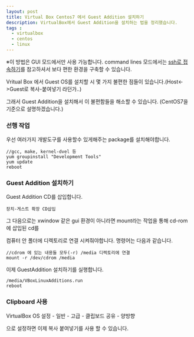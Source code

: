 ```yaml
---
layout: post
title: Virtual Box Centos7 에서 Guest Addition 설치하기
description: VirtualBox에서 Guest Addition을 설치하는 법을 정리했습니다.
tags :
  - virtualbox
  - centos
  - linux
---
```



※이 방법은 GUI 모드에서만 사용 가능합니다. command lines 모드에서는 [ssh로 접속하기](https://zenoengine.github.io/use-ssh-vbox-centos/)를 참고하셔서 보다 편한 환경을 구축할 수 있습니다.


Vritual Box 에서 Guest OS를 설치할 시 몇 가지 불편한 점들이 있습니다.(Host<->Guest로 복사-붙여넣기 라던가..)

그래서 Guest Addition을 설치해서 이 불편함들을 해소할 수 있습니다. (CentOS7을 기준으로 설명하겠습니다.)

### 선행 작업

우선 여러가지 개발도구를 사용할수 있게해주는 package를 설치해야합니다. 

```
//gcc, make, kernel-dvel 등
yum groupinstall "Development Tools" 
yum update
reboot
```

### Guest Addition 설치하기

Guest Addition CD를 삽입합니다.
```
장치-게스트 확장 CD삽입
``` 

그 다음으로는 xwindow 같은 gui 환경이 아니라면 mount라는 작업을 통해 cd-rom에 삽입된 cd를 

컴퓨터 안 폴더에 디렉토리로 연결 시켜줘야합니다. 명령어는 다음과 같습니다.

```
//cdrom 에 있는 내용들 모두(-r) /media 디렉토리에 연결
mount -r /dev/cdrom /media
```

이제 GuestAddition 설치하기를 실행합니다.

```
/media/VBoxLinuxAdditions.run
reboot
```


### Clipboard 사용

VirtualBox OS 설정 - 일반 - 고급 - 클립보드 공유 - 양방향

으로 설정하면 이제 복사 붙여넣기를 사용 할 수 있습니다.